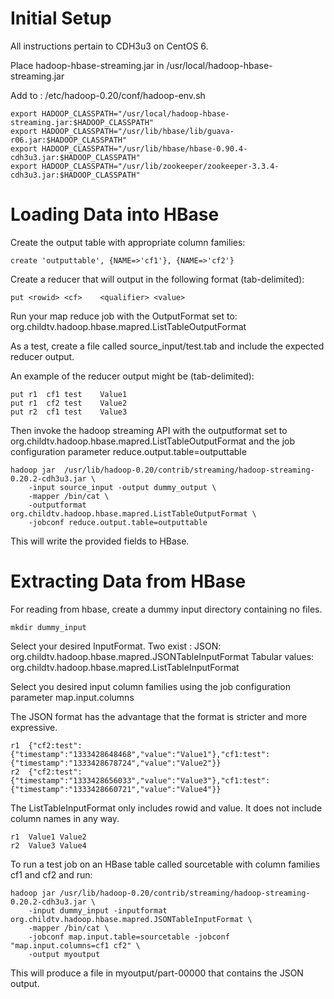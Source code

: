 Initial Setup
=============

All instructions pertain to CDH3u3 on CentOS 6.

Place hadoop-hbase-streaming.jar in /usr/local/hadoop-hbase-streaming.jar

Add to :  /etc/hadoop-0.20/conf/hadoop-env.sh

	export HADOOP_CLASSPATH="/usr/local/hadoop-hbase-streaming.jar:$HADOOP_CLASSPATH"
	export HADOOP_CLASSPATH="/usr/lib/hbase/lib/guava-r06.jar:$HADOOP_CLASSPATH"
	export HADOOP_CLASSPATH="/usr/lib/hbase/hbase-0.90.4-cdh3u3.jar:$HADOOP_CLASSPATH"
	export HADOOP_CLASSPATH="/usr/lib/zookeeper/zookeeper-3.3.4-cdh3u3.jar:$HADOOP_CLASSPATH" 

Loading Data into HBase
=======================

Create the output table with appropriate column families:

	create 'outputtable', {NAME=>'cf1'}, {NAME=>'cf2'}

Create a reducer that will output in the following format (tab-delimited):

	put	<rowid>	<cf>	<qualifier>	<value>

Run your map reduce job with the OutputFormat set to: org.childtv.hadoop.hbase.mapred.ListTableOutputFormat

As a test, create a file called source_input/test.tab and include the expected reducer output.  

An example of the reducer output might be (tab-delimited): 

	put	r1	cf1	test	Value1
	put	r1	cf2	test	Value2
	put	r2	cf1	test	Value3 

Then invoke the hadoop streaming API with the outputformat set to  org.childtv.hadoop.hbase.mapred.ListTableOutputFormat and the job configuration parameter reduce.output.table=outputtable 

	hadoop jar  /usr/lib/hadoop-0.20/contrib/streaming/hadoop-streaming-0.20.2-cdh3u3.jar \
		-input source_input -output dummy_output \
		-mapper /bin/cat \
		-outputformat org.childtv.hadoop.hbase.mapred.ListTableOutputFormat \
		-jobconf reduce.output.table=outputtable 

This will write the provided fields to HBase.


Extracting Data from HBase
==========================

For reading from hbase, create a dummy input directory containing no files.

	mkdir dummy_input

Select your desired InputFormat.  Two exist :
JSON: org.childtv.hadoop.hbase.mapred.JSONTableInputFormat
Tabular values: org.childtv.hadoop.hbase.mapred.ListTableInputFormat

Select you desired input column families using the job configuration parameter map.input.columns

The JSON format has the advantage that the format is stricter and more expressive.  

	r1	{"cf2:test":{"timestamp":"1333428648468","value":"Value1"},"cf1:test":{"timestamp":"1333428678724","value":"Value2"}} 
	r2	{"cf2:test":{"timestamp":"1333428656033","value":"Value3"},"cf1:test":{"timestamp":"1333428660721","value":"Value4"}} 

The ListTableInputFormat only includes rowid and value.  It does not include column names in any way.

	r1	Value1 Value2
	r2	Value3 Value4

To run a test job on an HBase table called sourcetable with column families cf1 and cf2 and run:

	hadoop jar /usr/lib/hadoop-0.20/contrib/streaming/hadoop-streaming-0.20.2-cdh3u3.jar \
		-input dummy_input -inputformat org.childtv.hadoop.hbase.mapred.JSONTableInputFormat \
		-mapper /bin/cat \
		-jobconf map.input.table=sourcetable -jobconf "map.input.columns=cf1 cf2" \
		-output myoutput 

This will produce a file in myoutput/part-00000 that contains the JSON output.

